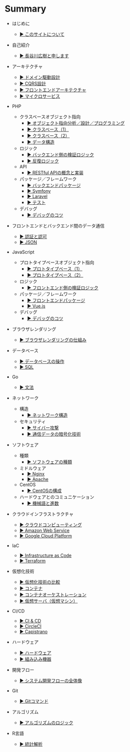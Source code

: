 # Summary

* はじめに
    * [▶ ︎このサイトについて](README.md)
    
* 自己紹介
    * [▶ ︎長谷川広樹と申します](public/self_introduction.md)
* アーキテクチャ
    * [▶ ︎ドメイン駆動設計](public/backend_architecture_domain_driven_design.md)
    * [▶ ︎CQRS設計](public/backend_architecture_cqrs.md)
    * [▶ ︎フロントエンドアーキテクチャ](public/frontend_architecture.md)
    * [▶ ︎マイクロサービス](public/frontend_and_backend_architecture_microservice.md)
* PHP
  * クラスベースオブジェクト指向
    * [▶ ︎オブジェクト指向分析／設計／プログラミング](public/backend_object_orientation_analysis_design_programming.md)
    * [▶ ︎クラスベース（1）](public/backend_object_orientation_class.md)
    * [▶ ︎クラスベース（2）](public/backend_object_orientation_method_data.md)
    * [▶ ︎データ構造](public/backend_object_orientation_data_structure.md)
  * ロジック
    * [▶ ︎バックエンド側の検証ロジック](public/backend_logic_validation.md)
    * [▶ ︎反復ロジック](public/backend_logic_iteration.md)
  * API
    * [▶ ︎RESTful APIの概念と実装](public/backend_api_restful.md)
  * パッケージ／フレームワーク
    * [▶ ︎バックエンドパッケージ](public/backend_package.md)
    * [▶ ︎Symfony](public/backend_framework_symfony.md)
    * [▶ ︎Laravel](public/backend_framework_laravel.md)
    * [▶ ︎テスト](public/backend_testing.md)
  * デバッグ
    * [▶ ︎デバッグのコツ](public/backend_debug.md)
* フロントエンドとバックエンド間のデータ通信
    * [▶ ︎認証と認可](public/frontend_and_backend_authentication_authorization.md)
    * [▶ ︎JSON](public/frontend_and_backend_json.md)
* JavaScript
  * プロトタイプベースオブジェクト指向
    * [▶ ︎プロトタイプベース（1）](public/frontend_object_orientation_prototype.md)
    * [▶ ︎プロトタイプベース（2）](public/frontend_object_orientation_method_data.md)
  * ロジック
    * [▶ ︎フロントエンド側の検証ロジック](public/frontend_logic_validation.md)
  * パッケージ／フレームワーク
    * [▶ ︎フロントエンドパッケージ](public/frontend_package.md)
    * [▶ ︎Vue.js](public/frontend_framework_vuejs.md)
  * デバッグ
    * [▶ ︎デバッグのコツ](public/frontend_debug.md)
* ブラウザレンダリング
    * [▶ ︎ブラウザレンダリングの仕組み](public/frontend_browser_rendering.md)
* データベース
    * [▶ ︎データベースの操作](public/backend_database_operation.md)
    * [▶ ︎SQL](public/backend_database_mysql.md)
* Go
    * [▶ 文法](public/infrastructure_go.md)
* ネットワーク
    * 構造
      * [▶ ︎ネットワーク構造](public/infrastructure_network_internet.md)
    * セキュリティ
      * [▶ ︎サイバー攻撃](public/infrastructure_network_cyber_attacks.md)
      * [▶ ︎通信データの暗号化技術](public/infrastructure_network_encryption_technology.md)
* ソフトウェア
    * 種類
      * [▶ ︎ソフトウェアの種類](public/infrastructure_software.md)
    * ミドルウェア
      * [▶ ︎Nginx](public/infrastructure_software_middleware_nginx.md)
      * [▶ ︎Apache](public/infrastructure_software_middleware_apache.md)
    * CentOS
      * [▶ ︎CentOSの構成](public/infrastructure_software_centos.md)
    * ハードウェアとのコミュニケーション
      * [▶ ︎機械語と進数](public/infrastructure_software_machine_language_and_radix.md)
* クラウドインフラストラクチャ
    * [▶ ︎クラウドコンピューティング](public/infrastructure_cloud_computing.md)
    * [▶ ︎Amazon Web Service](public/infrastructure_cloud_computing_aws.md)
    * [▶ ︎Google Cloud Platform](public/infrastructure_cloud_computing_gcp.md)
* IaC
    * [▶ ︎Infrastructure as Code](public/infrastructure_as_code.md)
    * [▶ ︎Terraform](public/infrastructure_terraform.md)
* 仮想化技術
    * [▶ ︎仮想化技術の比較](public/infrastructure_virtualization_comparison.md)
    * [▶ ︎コンテナ](public/infrastructure_virtualization_container.md)
    * [▶ ︎コンテナオーケストレーション](public/infrastructure_virtualization_container_orchestration.md)
    * [▶ ︎仮想サーバ（仮想マシン）](public/infrastructure_virtualization_server.md)
* CI/CD
    * [▶ ︎CI & CD](public/infrastructure_ci_cd.md)
    * [▶ ︎CircleCI](public/infrastructure_circleci.md)
    * [▶ ︎Capistrano](public/infrastructure_capistrano.md)
* ハードウェア
    * [▶ ︎ハードウェア](public/hardware.md)
    * [▶ ︎組み込み機器](public/hardware_embedded_system.md)
* 開発フロー
    * [▶ ︎システム開発フローの全体像](public/management_development_flow.md)
* Git
    * [▶ ︎Gitコマンド](public/git.md)
* アルゴリズム
    * [▶ ︎アルゴリズムのロジック](public/backend_logic_algorithm.md)
* R言語
    * [▶ ︎統計解析](public/statistic_analysis.md)

